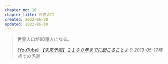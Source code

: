 ```yaml
---
chapter_no: 10
chapter_title: 世界人口
created: 2022-06-30
updated: 2022-06-30
---
```

> 世界人口が80億人になる。
>
> <cite>[(YouTube) 【未来予測】２１００年までに起こること](https://www.youtube.com/watch?v=dBPHCViPM2w)より 2019-05-17時点での予測</cite>
